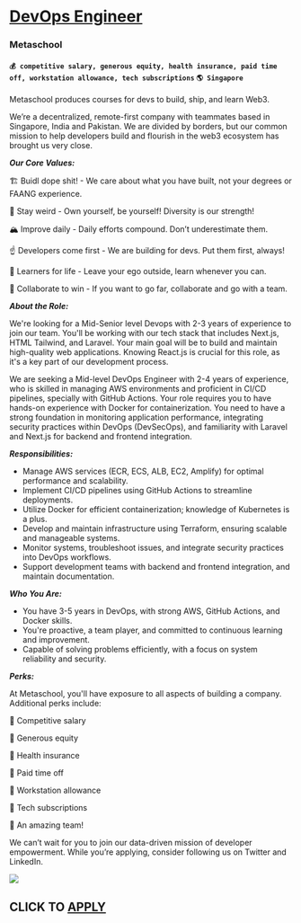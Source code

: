 # [DevOps Engineer](https://www.remotewlb.com/apply/devops-engineer-89516)  
### Metaschool  
#### `💰 competitive salary, generous equity, health insurance, paid time off, workstation allowance, tech subscriptions` `🌎 Singapore`  

Metaschool produces courses for devs to build, ship, and learn Web3.

We’re a decentralized, remote-first company with teammates based in Singapore, India and Pakistan. We are divided by borders, but our common mission to help developers build and flourish in the web3 ecosystem has brought us very close.

**_Our Core Values:_**

🏗 Buidl dope shit! - We care about what you have built, not your degrees or FAANG experience.

🌈 Stay weird - Own yourself, be yourself! Diversity is our strength!

🏔 Improve daily - Daily efforts compound. Don’t underestimate them.

☝ Developers come first - We are building for devs. Put them first, always!

📝 Learners for life - Leave your ego outside, learn whenever you can.

🤝 Collaborate to win - If you want to go far, collaborate and go with a team.

**_About the Role:_**

We're looking for a Mid-Senior level Devops with 2-3 years of experience to join our team. You'll be working with our tech stack that includes Next.js, HTML Tailwind, and Laravel. Your main goal will be to build and maintain high-quality web applications. Knowing React.js is crucial for this role, as it's a key part of our development process.

We are seeking a Mid-level DevOps Engineer with 2-4 years of experience, who is skilled in managing AWS environments and proficient in CI/CD pipelines, specially with GitHub Actions. Your role requires you to have hands-on experience with Docker for containerization. You need to have a strong foundation in monitoring application performance, integrating security practices within DevOps (DevSecOps), and familiarity with Laravel and Next.js for backend and frontend integration.

**_Responsibilities:_**

  * Manage AWS services (ECR, ECS, ALB, EC2, Amplify) for optimal performance and scalability.
  * Implement CI/CD pipelines using GitHub Actions to streamline deployments.
  * Utilize Docker for efficient containerization; knowledge of Kubernetes is a plus.
  * Develop and maintain infrastructure using Terraform, ensuring scalable and manageable systems.
  * Monitor systems, troubleshoot issues, and integrate security practices into DevOps workflows.
  * Support development teams with backend and frontend integration, and maintain documentation.

**_Who You Are:_**

  * You have 3-5 years in DevOps, with strong AWS, GitHub Actions, and Docker skills.
  * You're proactive, a team player, and committed to continuous learning and improvement.
  * Capable of solving problems efficiently, with a focus on system reliability and security.

**_Perks:_**

At Metaschool, you'll have exposure to all aspects of building a company. Additional perks include:

🔮 Competitive salary

🔮 Generous equity

🔮 Health insurance

🔮 Paid time off

🔮 Workstation allowance

🔮 Tech subscriptions

🔮 An amazing team!

We can’t wait for you to join our data-driven mission of developer empowerment. While you’re applying, consider following us on Twitter and LinkedIn.

![](https://remotive.com/job/track/1904115/blank.gif?source=public_api)  
## CLICK TO [APPLY](https://www.remotewlb.com/apply/devops-engineer-89516)

